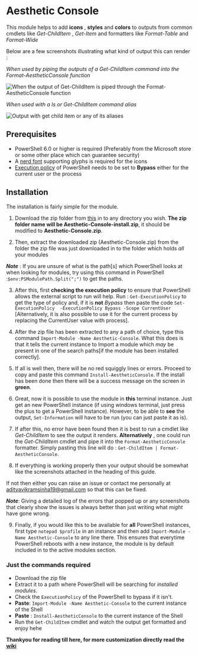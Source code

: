 # Aesthetic Console
This module helps to add **icons** , **styles** and **colors** to outputs from common cmdlets like _Get-ChildItem_ , _Get-Item_ and formatters like _Format-Table_ and   _Format-Wide_

Below are a few screenshots illustrating what kind of output this can render :

_When used by piping the outputs of a Get-ChildItem command into the Format-AestheticConsole function_

![When the output of Get-ChildItem is piped through the Format-AestheticConsole function](https://user-images.githubusercontent.com/85366995/170708520-ebdeda10-2a0e-4d5f-8771-f5bcea258787.png)

_When used with a ls or Get-ChildItem command alias_

![Output with get child item or any of its aliases](https://user-images.githubusercontent.com/85366995/170704533-f8d648df-f700-4a68-a9bc-56a28aea890a.png)

## Prerequisites
- PowerShell 6.0 or higher is required (Preferably from the Microsoft store or some other place which can guarantee security)
- A [nerd font](https://www.nerdfonts.com/) supporting glyphs is required for the icons
- [Execution policy](https://docs.microsoft.com/en-us/powershell/module/microsoft.powershell.security/set-executionpolicy?view=powershell-7.2) of PowerShell needs to be set to **Bypass** either for the current user or the process

## Installation
The installation is fairly simple for the module.
1. Download the zip folder from [this](https://github.com/codeadityavs/Aesthetic-Console/tree/install) in to any directory you wish. **The zip folder name will be Aesthetic-Console-install.zip**, it should be modified to **Aesthetic-Console.zip**.

2. Then, extract the downloaded zip (Aesthetic-Console.zip) from the folder the zip file was just downloaded in to the folder which holds _all_ your modules

**_Note_** : If you are unsure of what is the path[s] which PowerShell looks at when looking for modules, try using this command in PowerShell :```$env:PSModulePath.Split(";")``` to get the paths.

3. After this, first **checking the execution policy** to ensure that PowerShell allows the external script to run will help. Run :
```Get-ExecutionPolicy```  to get the type of policy and, if it is **not** _Bypass_ then paste the code ```Set-ExecutionPolicy  -ExecutionPolicy Bypass -Scope CurrentUser```
[Alternatively, it is also possible to use it for the current process by replacing the CurrentUser value with process].

4. After the zip file has been extracted to any a path of choice, type this command ```Import-Module -Name Aesthetic-Console```. What this does is that it tells the current instance to Import a module which _may_ be present in one of the search paths[if the module has been installed correctly].

5. If all is well then, there will be no red squiggly lines or errors. Proceed to copy and paste this command ```Install-AestheticConsole```. If the install has been done then there will be a success message on the screen in **green**.

6. Great, now it is possible to use the module in **this** terminal instance. Just get an new PowerShell instance (if using windows terminal, just press the plus to get a PowerShell instance). However, to be able to **see** the output, ```Set-Information``` will have to be run (you can just paste it as is).

7. If after this, no error have been found then it is best to run a cmdlet like _Get-ChildItem_ to see the output it renders. **Alternatively** , one could run the _Get-ChildItem_ cmdlet and pipe it into the ```Format-AestheticConsole``` formatter. Simply pasting this line will do :
```Get-ChildItem | Format-AestheticConsole```.

8. If everything is working properly then your output should be somewhat like the screenshots attached in the heading of this guide. 

If not then either you can raise an issue or contact me personally at adityavikramsinha19@gmail.com so that this can be fixed.

**_Note_**: Giving a detailed log of the errors that popped up or any screenshots that clearly show the issues is always better than just writing what _might_ have gone wrong.

9. Finally, if you would like this to be available for **all** PowerShell instances, first type ```notepad $profile``` in an instance and then add ```Import-Module -Name Aesthetic-Console``` to any line there. This ensures that everytime PowerShell reboots with a new instance, the module is by default included in to the active modules section.

### Just the commands required
- Download the zip file
- Extract it to a path where PowerShell will be searching for _installed modules_.
- Check the ```ExecutionPolicy``` of the PowerShell to bypass if it isn't.
- **Paste**: ```Import-Module -Name Aesthetic-Console``` to the current instance of the Shell
- **Paste** : ```Install-AestheticConsole``` to the current instance of the Shell
- Run the ```Get-ChildItem``` cmdlet and watch the output get formatted and enjoy hehe

**Thankyou for reading till here, for more customization directly read the [wiki](https://github.com/codeadityavs/Aesthetic-Console/wiki)**

